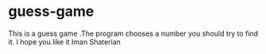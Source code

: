 # guess-game
This is a guess game .The program chooses a number you should try to find it.
I hope you like it 
Iman Shaterian
